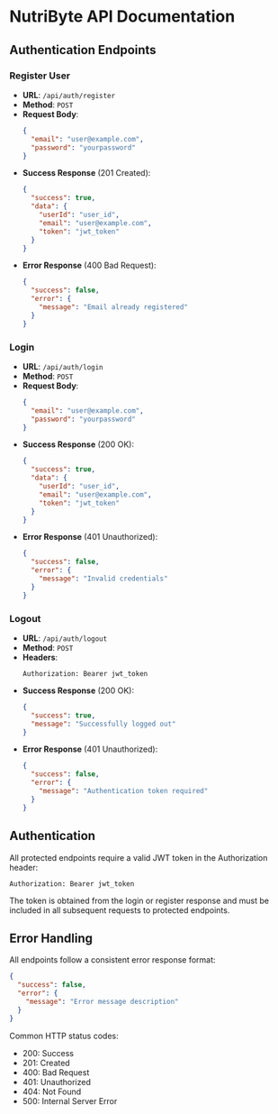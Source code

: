 # NutriByte API Documentation

## Authentication Endpoints

### Register User
- **URL**: `/api/auth/register`
- **Method**: `POST`
- **Request Body**:
  ```json
  {
    "email": "user@example.com",
    "password": "yourpassword"
  }
  ```
- **Success Response** (201 Created):
  ```json
  {
    "success": true,
    "data": {
      "userId": "user_id",
      "email": "user@example.com",
      "token": "jwt_token"
    }
  }
  ```
- **Error Response** (400 Bad Request):
  ```json
  {
    "success": false,
    "error": {
      "message": "Email already registered"
    }
  }
  ```

### Login
- **URL**: `/api/auth/login`
- **Method**: `POST`
- **Request Body**:
  ```json
  {
    "email": "user@example.com",
    "password": "yourpassword"
  }
  ```
- **Success Response** (200 OK):
  ```json
  {
    "success": true,
    "data": {
      "userId": "user_id",
      "email": "user@example.com",
      "token": "jwt_token"
    }
  }
  ```
- **Error Response** (401 Unauthorized):
  ```json
  {
    "success": false,
    "error": {
      "message": "Invalid credentials"
    }
  }
  ```

### Logout
- **URL**: `/api/auth/logout`
- **Method**: `POST`
- **Headers**:
  ```
  Authorization: Bearer jwt_token
  ```
- **Success Response** (200 OK):
  ```json
  {
    "success": true,
    "message": "Successfully logged out"
  }
  ```
- **Error Response** (401 Unauthorized):
  ```json
  {
    "success": false,
    "error": {
      "message": "Authentication token required"
    }
  }
  ```

## Authentication
All protected endpoints require a valid JWT token in the Authorization header:
```
Authorization: Bearer jwt_token
```

The token is obtained from the login or register response and must be included in all subsequent requests to protected endpoints.

## Error Handling
All endpoints follow a consistent error response format:
```json
{
  "success": false,
  "error": {
    "message": "Error message description"
  }
}
```

Common HTTP status codes:
- 200: Success
- 201: Created
- 400: Bad Request
- 401: Unauthorized
- 404: Not Found
- 500: Internal Server Error 